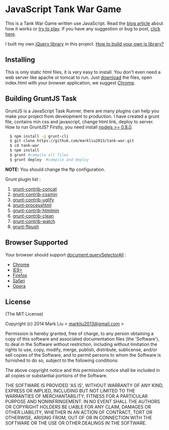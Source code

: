 # JavaScript Tank War Game

This is a Tank War Game written use JavaScript.
Read the [blog article](http://www.markliublog.com/javascript-tank-game.html) about how it works or [try to play](http://www.markliublog.com/c/tankwar/index.html).
If you have any suggestion or bug to post, [click here](https://github.com/markliu2013/tank-war/issues/new).

I built my own [jQuery library](https://github.com/markliu2013/tank-war/blob/master/js/jQuery.js) in this project. [How to build your own js library?](http://net.tutsplus.com/tutorials/javascript-ajax/build-your-first-javascript-library/)

## Installing
This is only static html files, it is very easy to install. You don't even need a web server like apache or tomcat to run.
Just [download](https://github.com/markliu2013/tank-war/archive/master.zip) the files, open index.html with your browser application, we suggest [Chrome](https://www.google.com/chrome/browser/).

## Building GruntJS Task
GruntJS is a JavaScript Task Runner, there are many plugins can help you make your project from development to production.
I have created a grunt file, contains min css and javascript, change html link, deploy to server.
How to run GruntJS?
Firstly, you need install [nodejs >= 0.8.0](http://nodejs.org/download/).
```sh
  $ npm install -g grunt-cli
  $ git clone https://github.com/markliu2013/tank-war.git
  $ cd tank-war
  $ npm install
  $ grunt #compile all files
  $ grunt deploy  #compile and deploy
```
**NOTE:** You should change the ftp configuration.

Grunt plugin list :
1. [grunt-contrib-concat](https://www.npmjs.org/package/grunt-contrib-concat)
2. [grunt-contrib-cssmin](https://www.npmjs.org/package/grunt-contrib-cssmin)
3. [grunt-contrib-uglify](https://www.npmjs.org/package/grunt-contrib-uglify)
4. [grunt-processhtml](https://www.npmjs.org/package/grunt-processhtml)
5. [grunt-contrib-htmlmin](https://www.npmjs.org/package/grunt-contrib-htmlmin)
6. [grunt-contrib-clean](https://npmjs.org/package/grunt-contrib-clean)
7. [grunt-contrib-watch](https://www.npmjs.org/package/grunt-contrib-watch)
8. [grunt-ftpush](https://www.npmjs.org/package/grunt-ftpush)


## Browser Supported
Your browser should support [document.querySelectorAll](https://developer.mozilla.org/en/docs/Web/API/Document.querySelectorAll) :
- [Chrome](https://www.google.com/chrome/browser/)
- [IE9+](http://www.microsoft.com/en-us/download/internet-explorer-10-details.aspx)
- [Firefox](https://www.mozilla.org/en-US/firefox/new/)
- [Safari](https://www.apple.com/safari/)
- [Opera](http://www.opera.com/)

## License
(The MIT License)

Copyright (c) 2014 Mark Liu < [markliu2013@gmail.com](mailto:markliu2013@gmail.com) >

Permission is hereby granted, free of charge, to any person obtaining a copy of this software and associated documentation files (the 'Software'), to deal in the Software without restriction, including without limitation the rights to use, copy, modify, merge, publish, distribute, sublicense, and/or sell copies of the Software, and to permit persons to whom the Software is furnished to do so, subject to the following conditions:

The above copyright notice and this permission notice shall be included in all copies or substantial portions of the Software.

THE SOFTWARE IS PROVIDED 'AS IS', WITHOUT WARRANTY OF ANY KIND, EXPRESS OR IMPLIED, INCLUDING BUT NOT LIMITED TO THE WARRANTIES OF MERCHANTABILITY, FITNESS FOR A PARTICULAR PURPOSE AND NONINFRINGEMENT. IN NO EVENT SHALL THE AUTHORS OR COPYRIGHT HOLDERS BE LIABLE FOR ANY CLAIM, DAMAGES OR OTHER LIABILITY, WHETHER IN AN ACTION OF CONTRACT, TORT OR OTHERWISE, ARISING FROM, OUT OF OR IN CONNECTION WITH THE SOFTWARE OR THE USE OR OTHER DEALINGS IN THE SOFTWARE.
